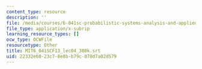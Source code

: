 ```yaml
---
content_type: resource
description: ''
file: /media/courses/6-041sc-probabilistic-systems-analysis-and-applied-probability-fall-2013/22332e6023c78e8bb79c078d7a02d579_MIT6_041SCF13_lec04_300k.srt
file_type: application/x-subrip
learning_resource_types: []
ocw_type: OCWFile
resourcetype: Other
title: MIT6_041SCF13_lec04_300k.srt
uid: 22332e60-23c7-8e8b-b79c-078d7a02d579
---
```

